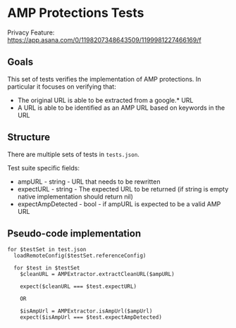 # AMP Protections Tests

Privacy Feature: https://app.asana.com/0/1198207348643509/1199981227466169/f

## Goals

This set of tests verifies the implementation of AMP protections. In particular it focuses on verifying that:

- The original URL is able to be extracted from a google.* URL
- A URL is able to be identified as an AMP URL based on keywords in the URL

## Structure

There are multiple sets of tests in `tests.json`.

Test suite specific fields:

- ampURL - string - URL that needs to be rewritten
- expectURL - string - The expected URL to be returned (if string is empty native implementation should return nil)
- expectAmpDetected - bool - if ampURL is expected to be a valid AMP URL

## Pseudo-code implementation

```
for $testSet in test.json
  loadRemoteConfig($testSet.referenceConfig)

  for $test in $testSet
    $cleanURL = AMPExtractor.extractCleanURL($ampURL)

    expect($cleanURL === $test.expectURL)

    OR

    $isAmpUrl = AMPExtractor.isAmpUrl($ampUrl)
    expect($isAmpUrl === $test.expectAmpDetected)
```